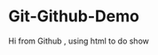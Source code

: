 # Git-Github-Demo


<html>
  <head>
    
  </head>
  <body>
    Hi from Github , using html to do show
  </body>
</html>
